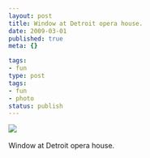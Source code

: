```yaml
---
layout: post
title: Window at Detroit opera house.
date: 2009-03-01
published: true
meta: {}

tags:
- fun
type: post
tags:
- fun
- photo
status: publish
---
```

![](http://4.media.tumblr.com/4Lbi8pbnEkjubvd9n7cYGlSKo1_500.jpg)<br /><br />Window at Detroit opera house.
